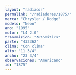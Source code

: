 ```yaml
---
layout: "radiador"
permalink: "/radiadores/1875/"
marca: "Chrysler / Dodge"
modelo: "Neon"
ano: "1995"
motor: "L4 2.0"
transmision: "Automática"
parte: "432362"
clima: "Con clima"
alto: "11 3/4"
ancho: "23 3/4"
observaciones: "Americano"
id: "1875"
---
```


